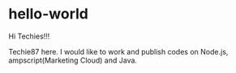 # hello-world

Hi Techies!!!

Techie87 here. I would like to work and publish codes on Node.js, ampscript(Marketing Cloud) and Java.
